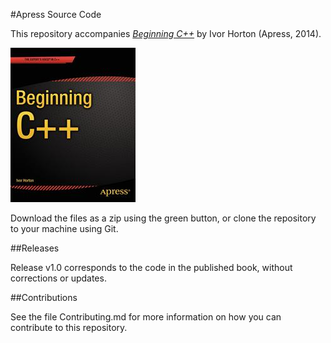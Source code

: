 #Apress Source Code

This repository accompanies [*Beginning C++*](http://www.apress.com/9781484200087) by Ivor Horton (Apress, 2014).

![Cover image](9781484200087.jpg)

Download the files as a zip using the green button, or clone the repository to your machine using Git.

##Releases

Release v1.0 corresponds to the code in the published book, without corrections or updates.

##Contributions

See the file Contributing.md for more information on how you can contribute to this repository.
